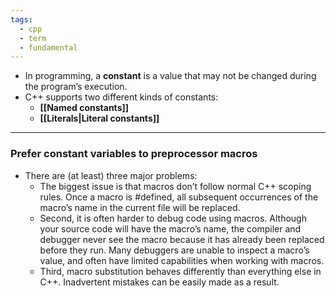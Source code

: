 ```yaml
---
tags:
  - cpp
  - term
  - fundamental
---
```


- In programming, a **constant** is a value that may not be changed during the program’s execution.
- C++ supports two different kinds of constants:
	- **[[Named constants]]** 
	- **[[Literals|Literal constants]]** 


---

### Prefer constant variables to preprocessor macros
- There are (at least) three major problems:
	- The biggest issue is that macros don’t follow normal C++ scoping rules. Once a macro is \#defined, all subsequent occurrences of the macro’s name in the current file will be replaced.
	- Second, it is often harder to debug code using macros. Although your source code will have the macro’s name, the compiler and debugger never see the macro because it has already been replaced before they run. Many debuggers are unable to inspect a macro’s value, and often have limited capabilities when working with macros.
	- Third, macro substitution behaves differently than everything else in C++. Inadvertent mistakes can be easily made as a result.